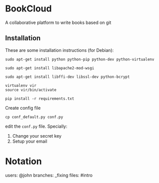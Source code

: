 # BookCloud

A collaborative platform to write books based on git


## Installation

These are some installation instructions (for Debian):

    sudo apt-get install python python-pip python-dev python-virtualenv

    sudo apt-get install libapache2-mod-wsgi

    sudo apt-get install libffi-dev libssl-dev python-bcrypt

    virtualenv vir
    source vir/bin/activate

    pip install -r requirements.txt

Create config file

    cp conf_default.py conf.py

edit the `conf.py` file. Specially:

  1. Change your secret key
  2. Setup your email



# Notation


users: @john
branches: _fixing
files: #intro


